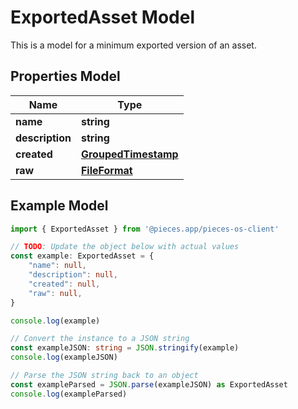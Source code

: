 
# ExportedAsset Model

This is a model for a minimum exported version of an asset.

## Properties Model

Name | Type
------------ | -------------
**name** | **string**
**description** | **string**
**created** | [**GroupedTimestamp**](GroupedTimestamp)
**raw** | [**FileFormat**](FileFormat)

## Example Model

```typescript
import { ExportedAsset } from '@pieces.app/pieces-os-client'

// TODO: Update the object below with actual values
const example: ExportedAsset = {
    "name": null,
    "description": null,
    "created": null,
    "raw": null,
}

console.log(example)

// Convert the instance to a JSON string
const exampleJSON: string = JSON.stringify(example)
console.log(exampleJSON)

// Parse the JSON string back to an object
const exampleParsed = JSON.parse(exampleJSON) as ExportedAsset
console.log(exampleParsed)
```


